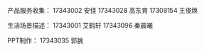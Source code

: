 产品服务收集：
17343002 安佳
17343028 高东育
17308154 王俊焕

生活场景描述：
17343001 艾鹤轩
17343096 秦晨曦

PPT制作：
17343035 郭脁
